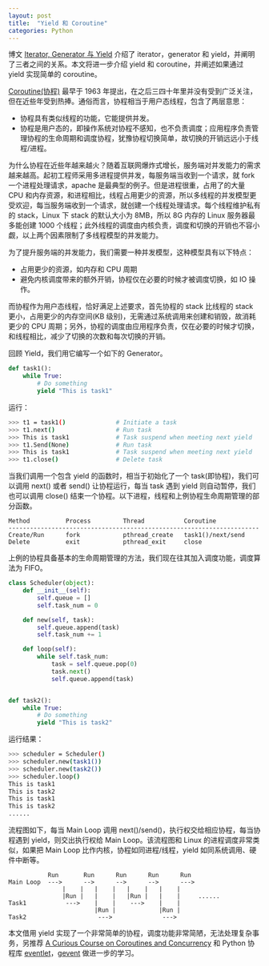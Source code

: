 ```yaml
---
layout: post
title:  "Yield 和 Coroutine"
categories: Python 
---
```


博文 [Iterator, Generator 与 Yield](http://wsfdl.com/python/2016/10/18/python_yield.html) 介绍了 iterator，generator 和 yield，并阐明了三者之间的关系。本文将进一步介绍 yield 和 coroutine，并阐述如果通过 yield 实现简单的 coroutine。

[Coroutine(协程)](https://en.wikipedia.org/wiki/Coroutine) 最早于 1963 年提出，在之后三四十年里并没有受到广泛关注，但在近些年受到热捧。通俗而言，协程相当于用户态线程，包含了两层意思：

- 协程具有类似线程的功能，它能提供并发。
- 协程是用户态的，即操作系统对协程不感知，也不负责调度；应用程序负责管理协程的生命周期和调度协程，犹豫协程切换简单，故切换的开销远远小于线程/进程。

为什么协程在近些年越来越火？随着互联网爆炸式增长，服务端对并发能力的需求越来越高。起初工程师采用多进程提供并发，每服务端当收到一个请求，就 fork 一个进程处理请求，apache 是最典型的例子。但是进程很重，占用了的大量 CPU 和内存资源，和进程相比，线程占用更少的资源，所以多线程的并发模型更受欢迎，每当服务端收到一个请求，就创建一个线程处理请求。每个线程维护私有的 stack，Linux 下 stack 的默认大小为 8MB，所以 8G 内存的 Linux 服务器最多能创建 1000 个线程；此外线程的调度由内核负责，调度和切换的开销也不容小觑，以上两个因素限制了多线程模型的并发能力。

为了提升服务端的并发能力，我们需要一种并发模型，这种模型具有以下特点：

- 占用更少的资源，如内存和 CPU 周期
- 避免内核调度带来的额外开销，协程仅在必要的时候才被调度切换，如 IO 操作。

而协程作为用户态线程，恰好满足上述要求，首先协程的 stack 比线程的 stack 更小，占用更少的内存空间(KB 级别)，无需通过系统调用来创建和销毁，故消耗更少的 CPU 周期；另外，协程的调度由应用程序负责，仅在必要的时候才切换，和线程相比，减少了切换的次数和每次切换的开销。

回顾 Yield，我们用它编写一个如下的 Generator。

~~~ python
def task1():
    while True:
        # Do something
        yield "This is task1"
~~~

运行：

~~~ bash
>>> t1 = task1()              # Initiate a task
>>> t1.next()                 # Run task
>>> This is task1             # Task suspend when meeting next yield
>>> t1.Send(None)             # Run task
>>> This is task1             # Task suspend when meeting next yield
>>> t1.close()                # Delete task
~~~

当我们调用一个包含 yield 的函数时，相当于初始化了一个 task(即协程)，我们可以调用 next() 或者 send() 让协程运行，每当 task 遇到 yield 则自动暂停，我们也可以调用 close() 结束一个协程。以下进程，线程和上例协程生命周期管理的部分函数。

~~~
Method          Process         Thread           Coroutine
----------------------------------------------------------------------
Create/Run      fork            pthread_create   task1()/next/send
Delete          exit            pthread_exit     close
~~~

上例的协程具备基本的生命周期管理的方法，我们现在往其加入调度功能，调度算法为 FIFO。

~~~ python
class Scheduler(object):
    def __init__(self):
        self.queue = []
        self.task_num = 0

    def new(self, task):
        self.queue.append(task)
        self.task_num += 1

    def loop(self):
        while self.task_num:
            task = self.queue.pop(0)
            task.next()
            self.queue.append(task)


def task2():
    while True:
        # Do something
        yield "This is task2"
~~~

运行结果：

~~~ bash
>>> scheduler = Scheduler()
>>> scheduler.new(task1())
>>> scheduler.new(task2())
>>> scheduler.loop()
This is task1
This is task2
This is task1
This is task2
......
~~~

流程图如下，每当 Main Loop 调用 next()/send()，执行权交给相应协程，每当协程遇到 yield，则交出执行权给 Main Loop。该流程图和 Linux 的进程调度非常类似，如果把 Main Loop 比作内核，协程如同进程/线程，yield 如同系统调用、硬件中断等。

~~~
           Run       Run      Run      Run      Run
Main Loop  --->      -->      -->      -->      --->
               |    |   |    |   |    |   |    |
               |Run |   |    |   |Run |   |    |     ......
Task1           --->    |    |    --->    |    |
                        |Run |            |Run |
Task2                    --->              --->
~~~

本文借用 yield 实现了一个非常简单的协程，调度功能非常简陋，无法处理复杂事务，另推荐 [A Curious Course on Coroutines and Concurrency](http://www.dabeaz.com/coroutines/) 和 Python 协程库 [eventlet](http://eventlet.net/)，[gevent](http://www.gevent.org/) 做进一步的学习。